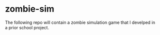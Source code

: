 # zombie-sim
The following repo will contain a zombie simulation game that I develped in a prior school project.
